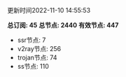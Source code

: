 更新时间2022-11-10 14:55:53

**总订阅: 45**
**总节点: 2440**
**有效节点: 447**
- ssr节点: 7
- v2ray节点: 256
- trojan节点: 74
- ss节点: 110
